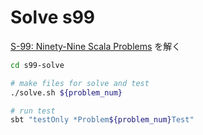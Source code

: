 # Solve s99

[S-99: Ninety-Nine Scala Problems](https://aperiodic.net/pip/scala/s-99/) を解く

```bash
cd s99-solve

# make files for solve and test
./solve.sh ${problem_num}

# run test
sbt "testOnly *Problem${problem_num}Test"
```
